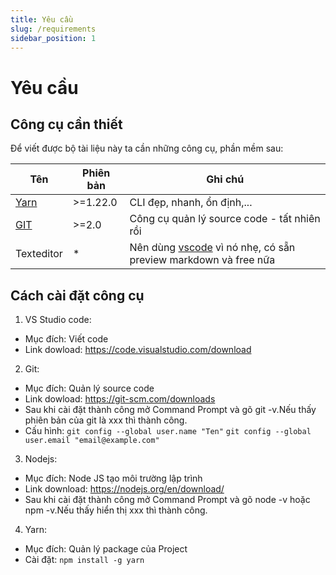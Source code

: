 ```yaml
---
title: Yêu cầu
slug: /requirements
sidebar_position: 1
---
```

# Yêu cầu

## Công cụ cần thiết 

Để viết được bộ tài liệu này ta cần những công cụ, phần mềm sau:

|Tên|Phiên bản|Ghi chú|
|---|---|---|
|[Yarn](https://classic.yarnpkg.com/lang/en/docs/install)|>=1.22.0|CLI đẹp, nhanh, ổn định,...|
|[GIT](https://git-scm.com/downloads)|>=2.0|Công cụ quản lý source code - tất nhiên rồi|
|Texteditor|*|Nên dùng [vscode](https://code.visualstudio.com/download) vì nó nhẹ, có sẵn preview markdown và free nữa|

## Cách cài đặt công cụ

1. VS Studio code:
  + Mục đích: Viết code
  + Link dowload: https://code.visualstudio.com/download
2. Git:
  + Mục đích: Quản lý source code 
  + Link dowload: https://git-scm.com/downloads
  + Sau khi cài đặt thành công mở Command Prompt và gõ git -v.Nếu thấy phiên bản của git là xxx thì thành công.
  + Cấu hình: `git config --global user.name "Ten"` `git config --global user.email "email@example.com"`
3. Nodejs: 
  + Mục đích: Node JS tạo môi trường lập trình
  + Link download: https://nodejs.org/en/download/
  + Sau khi cài đặt thành công mở Command Prompt và gõ node -v hoặc npm -v.Nếu thấy hiển thị xxx thì thành công. 
4. Yarn: 
  + Mục đích: Quản lý package của Project
  + Cài đặt: `npm install -g yarn`
